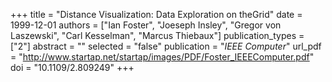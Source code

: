 +++
title = "Distance Visualization: Data Exploration on theGrid"
date = 1999-12-01
authors = ["Ian Foster", "Joeseph Insley", "Gregor von Laszewski", "Carl Kesselman", "Marcus Thiebaux"]
publication_types = ["2"]
abstract = ""
selected = "false"
publication = "*IEEE Computer*"
url_pdf = "http://www.startap.net/startap/images/PDF/Foster_IEEEComputer.pdf"
doi = "10.1109/2.809249"
+++

